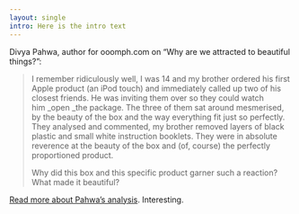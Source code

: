 ```yaml
---
layout: single
intro: Here is the intro text
---
```

Divya Pahwa, author for ooomph.com on &#8220;Why are we attracted to beautiful things?&#8221;:

> I remember ridiculously well, I was 14 and my brother ordered his first Apple product (an iPod touch) and immediately called up two of his closest friends. He was inviting them over so they could watch him _open _the package. The three of them sat around mesmerised, by the beauty of the box and the way everything fit just so perfectly. They analysed and commented, my brother removed layers of black plastic and small white instruction booklets. They were in absolute reverence at the beauty of the box and (of, course) the perfectly proportioned product.
> 
> Why did this box and this specific product garner such a reaction? What made it beautiful?

[Read more about Pahwa&#8217;s analysis](https://medium.com/productivity-design/b65f0e76074a "Why are we attracted to beautiful things?"). Interesting.